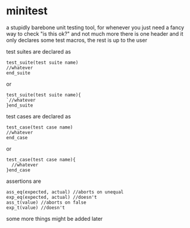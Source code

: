 # minitest
a stupidly barebone unit testing tool, for whenever you just need a fancy way to check "is this ok?" and not much more
there is one header and it only declares some test macros, the rest is up to the user

test suites are declared as
```
test_suite(test suite name)
//whatever
end_suite
```
or
```
test_suite(test suite name){
`//whatever
}end_suite
```

test cases are declared as
```
test_case(test case name)
//whatever
end_case
```
or
```
test_case(test case name){
  //whatever
}end_case
```

assertions are
```
ass_eq(expected, actual) //aborts on unequal
exp_eq(expected, actual) //doesn't
ass_t(value) //aborts on false
exp_t(value) //doesn't
```
some more things might be added later
